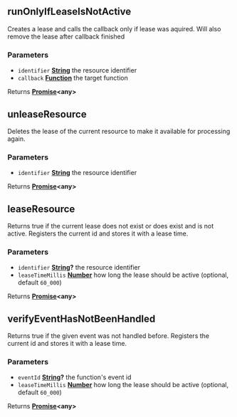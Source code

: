 <!-- Generated by documentation.js. Update this documentation by updating the source code. -->

## runOnlyIfLeaseIsNotActive

Creates a lease and calls the callback only if lease was aquired.
Will also remove the lease after callback finished

### Parameters

*   `identifier` **[String][1]** the resource identifier
*   `callback` **[Function][2]** the target function

Returns **[Promise][3]\<any>**&#x20;

## unleaseResource

Deletes the lease of the current resource to make it available for processing again.

### Parameters

*   `identifier` **[String][1]** the resource identifier

Returns **[Promise][3]\<any>**&#x20;

## leaseResource

Returns true if the current lease does not exist or does exist and is not active.
Registers the current id and stores it with a lease time.

### Parameters

*   `identifier` **[String][1]?** the resource identifier
*   `leaseTimeMillis` **[Number][4]** how long the lease should be active (optional, default `60_000`)

Returns **[Promise][3]\<any>**&#x20;

## verifyEventHasNotBeenHandled

Returns true if the given event was not handled before.
Registers the current id and stores it with a lease time.

### Parameters

*   `eventId` **[String][1]?** the function's event id
*   `leaseTimeMillis` **[Number][4]** how long the lease should be active (optional, default `60_000`)

Returns **[Promise][3]\<any>**&#x20;

[1]: https://developer.mozilla.org/docs/Web/JavaScript/Reference/Global_Objects/String

[2]: https://developer.mozilla.org/docs/Web/JavaScript/Reference/Statements/function

[3]: https://developer.mozilla.org/docs/Web/JavaScript/Reference/Global_Objects/Promise

[4]: https://developer.mozilla.org/docs/Web/JavaScript/Reference/Global_Objects/Number
